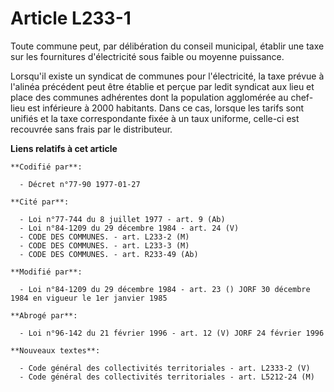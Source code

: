 # Article L233-1

Toute commune peut, par délibération du conseil municipal, établir une taxe sur les fournitures d'électricité sous faible ou
moyenne puissance.

Lorsqu'il existe un syndicat de communes pour l'électricité, la taxe prévue à l'alinéa précédent peut être établie et perçue
par ledit syndicat aux lieu et place des communes adhérentes dont la population agglomérée au chef-lieu est inférieure à 2000
habitants. Dans ce cas, lorsque les tarifs sont unifiés et la taxe correspondante fixée à un taux uniforme, celle-ci est
recouvrée sans frais par le distributeur.

**Liens relatifs à cet article**

	**Codifié par**:

	  - Décret n°77-90 1977-01-27

	**Cité par**:

	  - Loi n°77-744 du 8 juillet 1977 - art. 9 (Ab)
	  - Loi n°84-1209 du 29 décembre 1984 - art. 24 (V)
	  - CODE DES COMMUNES. - art. L233-2 (M)
	  - CODE DES COMMUNES. - art. L233-3 (M)
	  - CODE DES COMMUNES. - art. R233-49 (Ab)

	**Modifié par**:

	  - Loi n°84-1209 du 29 décembre 1984 - art. 23 () JORF 30 décembre 1984 en vigueur le 1er janvier 1985

	**Abrogé par**:

	  - Loi n°96-142 du 21 février 1996 - art. 12 (V) JORF 24 février 1996

	**Nouveaux textes**:

	  - Code général des collectivités territoriales - art. L2333-2 (V)
	  - Code général des collectivités territoriales - art. L5212-24 (M)
